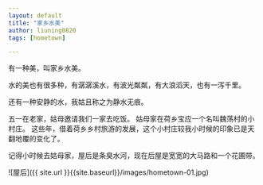 ```yaml
---
layout: default
title: "家乡水美"
author: liuning0820
tags: [hometown]

---
```


有一种美，叫家乡水美。

水的美也有很多种，有潺潺溪水，有波光粼粼，有大浪滔天，也有一泻千里。

还有一种安静的水，我姑且称之为静水无痕。

五一在老家，姑母邀请我们一家去吃饭。 姑母家在荷乡宝应一个名叫魏荡村的小村庄。
这些年，借着荷乡乡村旅游的发展，这个小村庄较我小时候的印象已是天翻地覆的变化了。

记得小时候去姑母家，屋后是条臭水河，现在后屋是宽宽的大马路和一个花圃带。

![屋后]({{ site.url }}{{site.baseurl}}/images/hometown-01.jpg)
